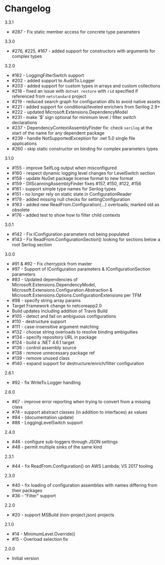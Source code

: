 # Changelog

3.3.1

* #287 - Fix static member access for concrete type parameters

3.3.0

* #276, #225, #167 - added support for constructors with arguments for complex types

3.2.0

* #162 - LoggingFilterSwitch support
* #202 - added support to AuditTo.Logger
* #203 - added support for custom types in arrays and custom collections
* #218 - fixed an issue with `dotnet restore` with `rid` specified if referenced from `netstandard` project
* #219 - reduced search graph for configuration dlls to avoid native assets
* #221 - added support for conditional/leveled enrichers from Serilog 2.9+
* #222 - updated Microsoft.Extensions.DependencyModel
* #231 - make '$' sign optional for minimum level / filter switch declarations
* #237 - DependencyContextAssemblyFinder fix: check `serilog` at the start of the name for any dependent package
* #239 - handle NotSupportedException for .net 5.0 single file applications
* #260 - skip static constructor on binding for complex parameters types

3.1.0

* #155 - improve SelfLog output when misconfigured
* #160 - respect dynamic logging level changes for LevelSwitch section
* #158 - update NuGet package license format to new format
* #159 - DllScanningAssemblyFinder fixes #157, #150, #122, #156
* #161 - support simple type names for Serilog types
* #151 - no longer rely on static state in ConfigurationReader
* #179 - added missing null checks for settingConfiguration
* #163 - added new ReadFrom.Configuration(...) overloads; marked old as obsolete
* #176 - added test to show how to filter child contexts

3.0.1

* #142 - Fix IConfiguration parameters not being populated
* #143 - Fix ReadFrom.ConfigurationSection() looking for sections below a root Serilog section

3.0.0

* #91 & #92 - Fix cherrypick from master
* #97 - Support of IConfiguration parameters & IConfigurationSection parameters
* #83 - Updated dependencies of Microsoft.Extensions.DependencyModel,
   Microsoft.Extensions.Configuration.Abstraction & Microsoft.Extensions.Options.ConfigurationExtensions per TFM
* #98 - specify string array params
* Target Framework change to netcoreapp2.0
* Build updates including addition of Travis Build
* #105 - detect and fail on ambiguous configurations
* #110 - destructure support
* #111 - case-insensitive argument matching
* #132 - choose string overloads to resolve binding ambiguities
* #134 - specify repository URL in package
* #124 - build a .NET 4.6.1 target
* #136 - control assembly source
* #138 - remove unnecessary package ref
* #139 - remove unused class
* #140 - expand support for destructure/enrich/filter configuration

2.6.1

* #92 - fix WriteTo.Logger handling

2.6.0

* #67 - improve error reporting when trying to convert from a missing class
* #74 - support abstract classes (in addition to interfaces) as values
* #84 - (documentation update)
* #88 - LoggingLevelSwitch support

2.4.0

* #46 - configure sub-loggers through JSON settings
* #48 - permit multiple sinks of the same kind

2.3.1

* #44 - fix ReadFrom.Configuration() on AWS Lambda; VS 2017 tooling

2.3.0

* #40 - fix loading of configuration assemblies with names differing from their packages
* #36 - "Filter" support

2.2.0

* #20 - support MSBuild (non-project.json) projects

2.1.0

* #14 - MinimumLevel.Override()
* #15 - Overload selection fix

2.0.0

* Initial version
